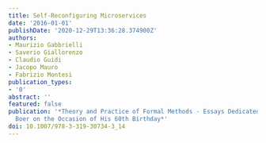 ```yaml
---
title: Self-Reconfiguring Microservices
date: '2016-01-01'
publishDate: '2020-12-29T13:36:28.374900Z'
authors:
- Maurizio Gabbrielli
- Saverio Giallorenzo
- Claudio Guidi
- Jacopo Mauro
- Fabrizio Montesi
publication_types:
- '0'
abstract: ''
featured: false
publication: '*Theory and Practice of Formal Methods - Essays Dedicated to Frank de
  Boer on the Occasion of His 60th Birthday*'
doi: 10.1007/978-3-319-30734-3_14
---
```



